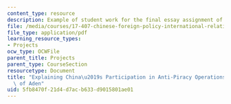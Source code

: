```yaml
---
content_type: resource
description: Example of student work for the final essay assignment of the course.
file: /media/courses/17-407-chinese-foreign-policy-international-relations-and-strategy-spring-2009/5fb8470f21d4d7acb633d9015801ae01_MIT17_407S09_student2.pdf
file_type: application/pdf
learning_resource_types:
- Projects
ocw_type: OCWFile
parent_title: Projects
parent_type: CourseSection
resourcetype: Document
title: "Explaining China\u2019s Participation in Anti-Piracy Operations in the Gulf\
  \ of Aden"
uid: 5fb8470f-21d4-d7ac-b633-d9015801ae01
---
```

